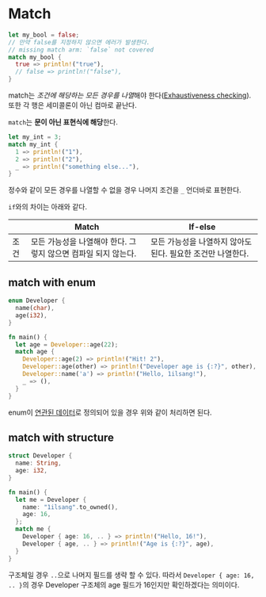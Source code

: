 # Match

```rs
let my_bool = false;
// 만약 false를 지정하지 않으면 에러가 발생한다.
// missing match arm: `false` not covered
match my_bool {
  true => println!("true"),
  // false => println!("false"),
}
```

match는 *조건에 해당하는 모든 경우를 나열*해야 한다([Exhaustiveness checking](https://1ilsang.dev/posts/book/woowa-type#%EC%8B%A4%EC%9A%A9%EC%A0%81%EC%9D%B8-%EC%98%88%EC%A0%9C)). 또한 각 행은 세미콜론이 아닌 컴마로 끝난다.

`match`는 **문이 아닌 표현식에 해당**한다.

```rs
let my_int = 3;
match my_int {
  1 => println!("1"),
  2 => println!("2"),
  _ => println!("something else..."),
}
```

정수와 같이 모든 경우를 나열할 수 없을 경우 나머지 조건을 `_` 언더바로 표현한다.

`if`와의 차이는 아래와 같다.

|      | Match                                                          | If-else                                                     |
| ---- | -------------------------------------------------------------- | ----------------------------------------------------------- |
| 조건 | 모든 가능성을 나열해야 한다. 그렇지 않으면 컴파일 되지 않는다. | 모든 가능성을 나열하지 않아도 된다. 필요한 조건만 나열한다. |

## match with enum

```rs
enum Developer {
  name(char),
  age(i32),
}

fn main() {
  let age = Developer::age(22);
  match age {
    Developer::age(2) => println!("Hit! 2"),
    Developer::age(other) => println!("Developer age is {:?}", other),
    Developer::name('a') => println!("Hello, 1ilsang!"),
    _ => (),
  }
}
```

enum이 [연관된 데이터](./enum.md#associated-data)로 정의되어 있을 경우 위와 같이 처리하면 된다.

## match with structure

```rs
struct Developer {
  name: String,
  age: i32,
}

fn main() {
  let me = Developer {
    name: "1ilsang".to_owned(),
    age: 16,
  };
  match me {
    Developer { age: 16, .. } => println!("Hello, 16!"),
    Developer { age, .. } => println!("Age is {:?}", age),
  }
}
```

구조체일 경우 `..`으로 나머지 필드를 생략 할 수 있다. 따라서 `Developer { age: 16, .. }`의 경우 Developer 구조체의 age 필드가 16인지만 확인하겠다는 의미이다.
